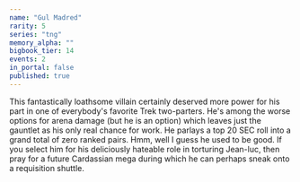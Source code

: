 ```yaml
---
name: "Gul Madred"
rarity: 5
series: "tng"
memory_alpha: ""
bigbook_tier: 14
events: 2
in_portal: false
published: true
---
```


This fantastically loathsome villain certainly deserved more power for his part in one of everybody's favorite Trek two-parters. He's among the worse options for arena damage (but he is an option) which leaves just the gauntlet as his only real chance for work. He parlays a top 20 SEC roll into a grand total of zero ranked pairs. Hmm, well I guess he used to be good. If you select him for his deliciously hateable role in torturing Jean-luc, then pray for a future Cardassian mega during which he can perhaps sneak onto a requisition shuttle.
